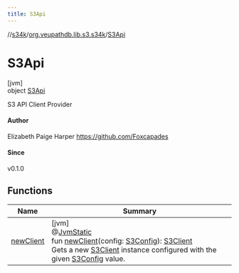 ```yaml
---
title: S3Api
---
```

//[s34k](../../../index.html)/[org.veupathdb.lib.s3.s34k](../index.html)/[S3Api](index.html)



# S3Api



[jvm]\
object [S3Api](index.html)

S3 API Client Provider



#### Author



Elizabeth Paige Harper https://github.com/Foxcapades



#### Since



v0.1.0



## Functions


| Name | Summary |
|---|---|
| [newClient](new-client.html) | [jvm]<br>@[JvmStatic](https://kotlinlang.org/api/latest/jvm/stdlib/kotlin.jvm/-jvm-static/index.html)<br>fun [newClient](new-client.html)(config: [S3Config](../-s3-config/index.html)): [S3Client](../-s3-client/index.html)<br>Gets a new [S3Client](../-s3-client/index.html) instance configured with the given [S3Config](../-s3-config/index.html) value. |

